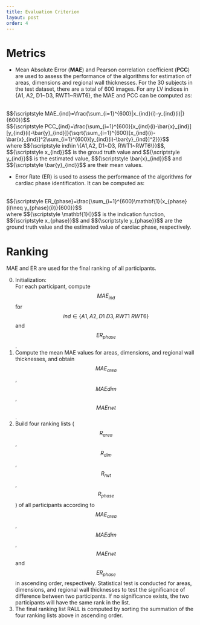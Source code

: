 ```yaml
---
title: Evaluation Criterion
layout: post
order: 4
---
```


# Metrics
* Mean Absolute Error (**MAE**) and Pearson correlation coefficient (**PCC**) are used to assess the performance of the algorithms for estimation of areas, dimensions and regional wall thicknesses. For the 30 subjects in the test dataset, there are a total of 600 images. For any LV indices in {A1, A2, D1~D3, RWT1~RWT6}, the MAE and PCC can be computed as:
<br/>
$${\scriptstyle MAE_{ind}=\frac{\sum_{i=1}^{600}|x_{ind}(i)-y_{ind}(i)|}{600}}$$
<br/>
$${\scriptstyle PCC_{ind}=\frac{\sum_{i=1}^{600}[x_{ind}(i)-\bar{x}_{ind}][y_{ind}(i)-\bar{y}_{ind}]}{\sqrt{\sum_{i=1}^{600}[x_{ind}(i)-\bar{x}_{ind}]^2\sum_{i=1}^{600}[y_{ind}(i)-\bar{y}_{ind}]^2}}}$$
<br/>where $${\scriptstyle ind\in \{A1,A2, D1~D3, RWT1~RWT6\}}$$, $${\scriptstyle x_{ind}}$$ is the groud truth value and $${\scriptstyle y_{ind}}$$ is the estimated value, $${\scriptstyle \bar{x}_{ind}}$$ and $${\scriptstyle \bar{y}_{ind}}$$ are their mean values.

* Error Rate (ER) is used to assess the performance of the algorithms for cardiac phase identification. It can be computed as:
<br/>
$${\scriptstyle ER_{phase}=\frac{\sum_{i=1}^{600}\mathbf{1}(x_{phase}(i)\neq y_{phase}(i))}{600}}$$
<br/>
where $${\scriptstyle \mathbf{1}()}$$ is the indication function, $${\scriptstyle x_{phase}}$$ and $${\scriptstyle y_{phase}}$$ are the ground truth value and the estimated value of cardiac phase, respectively.

# Ranking
MAE and ER are used for the final ranking of all participants.

0. Initialization: <br/> For each participant, compute $${\scriptstyle MAE_{ind}}$$ for $${\scriptstyle ind\in \{A1,A2, D1~D3, RWT1~RWT6\}}$$ and $${\scriptstyle ER_{phase}}$$.
1. Compute the mean MAE values for areas, dimensions, and regional wall thicknesses, and obtain $${\scriptstyle MAE_{area}}$$, $${\scriptstyle MAE{dim}}$$, $${\scriptstyle MAE{rwt}}$$.
2. Build four ranking lists ($${\scriptstyle R_{area}}$$, $${\scriptstyle R_{dim}}$$, $${\scriptstyle R_{rwt}}$$, $${\scriptstyle R_{phase}}$$) of all participants according to $${\scriptstyle MAE_{area}}$$, $${\scriptstyle MAE{dim}}$$, $${\scriptstyle MAE{rwt}}$$ and $${\scriptstyle ER_{phase}}$$ in ascending order, respectively. Statistical test is conducted for areas, dimensions, and regional wall thicknesses to test the significance of difference between two participants. If no significance exists, the two participants will have the same rank in the list.
3. The final ranking list RALL is computed by sorting the summation of the four ranking lists above in ascending order.